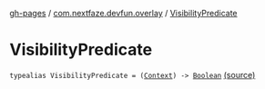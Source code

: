 [gh-pages](../index.md) / [com.nextfaze.devfun.overlay](index.md) / [VisibilityPredicate](./-visibility-predicate.md)

# VisibilityPredicate

`typealias VisibilityPredicate = (`[`Context`](https://developer.android.com/reference/android/content/Context.html)`) -> `[`Boolean`](https://kotlinlang.org/api/latest/jvm/stdlib/kotlin/-boolean/index.html) [(source)](https://github.com/NextFaze/dev-fun/tree/master/devfun/src/main/java/com/nextfaze/devfun/overlay/OverlayWindow.kt#L36)